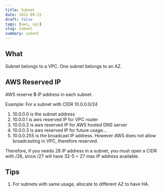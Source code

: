 ```yaml
---
title: Subnet
date: 2022-09-23
draft: false
tags: [aws, vpc]
slug: subnet
summary: subnet
---
```


## What

Subnet belongs to a VPC. One subnet belongs to an AZ.

## AWS Reserved IP

AWS reserve **5** IP address in each subnet.

Example: For a subnet with CIDR 10.0.0.0/24

1. 10.0.0.0 is the subnet address
1. 10.0.0.1 is aws reserved IP for VPC router
1. 10.0.0.2 is aws reserved IP for AWS hosted DNS server
1. 10.0.0.3 is aws reserved IP for future usage...
1. 10.0.0.255 is the broadcast IP address. However AWS does not allow broadcasting in VPC, therefore reserved.

Therefore, if you needs 28 IP address in a subnet, you must open a CIDR with /26, since /27 will have 32-5 = 27 max IP address available.

## Tips

1. For subnets with same usage, allocate to different AZ to have HA.
